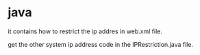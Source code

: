 # java

it contains how to restrict the ip addres in web.xml file.

get the other system ip address code in the IPRestriction.java file.
